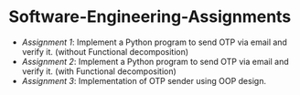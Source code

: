 # Software-Engineering-Assignments
- *Assignment 1*: Implement a Python program to send OTP via email and verify it. (without Functional decomposition)
- *Assignment 2*: Implement a Python program to send OTP via email and verify it. (with Functional decomposition)
- *Assignment 3*: Implementation of OTP sender using OOP design.
